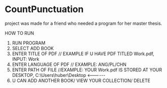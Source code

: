 # CountPunctuation
project was made for a friend who needed a program for her master thesis.


HOW TO RUN 
1. RUN PROGRAM
2. SELECT ADD BOOK 
3. ENTER TITLE OF PDF // EXAMPLE IF U HAVE PDF TITLED Work.pdf, INPUT: Work
4. ENTER LANGUAGE OF PDF // EXAMPLE: ANG/PL/CHN
5. ENTER PATH OF FILE //EXAMPLE: YOUR Work.pdf IS STORED AT YOUR DESKTOP, C:\Users\huber\Desktop <------
6. U CAN ADD ANOTHER BOOK/ VIEW YOUR COLLECTION/ DELETE 
